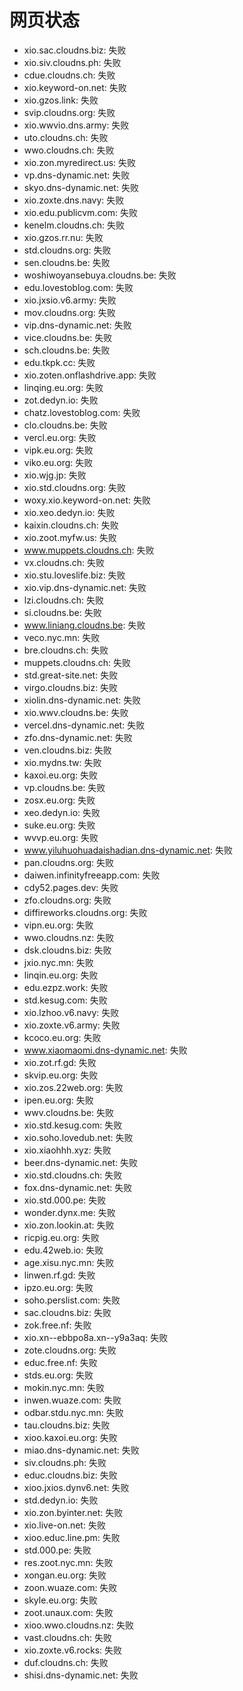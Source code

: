 # 网页状态
- xio.sac.cloudns.biz: 失败
- xio.siv.cloudns.ph: 失败
- cdue.cloudns.ch: 失败
- xio.keyword-on.net: 失败
- xio.gzos.link: 失败
- svip.cloudns.org: 失败
- xio.wwvio.dns.army: 失败
- uto.cloudns.ch: 失败
- wwo.cloudns.ch: 失败
- xio.zon.myredirect.us: 失败
- vp.dns-dynamic.net: 失败
- skyo.dns-dynamic.net: 失败
- xio.zoxte.dns.navy: 失败
- xio.edu.publicvm.com: 失败
- kenelm.cloudns.ch: 失败
- xio.gzos.rr.nu: 失败
- std.cloudns.org: 失败
- sen.cloudns.be: 失败
- woshiwoyansebuya.cloudns.be: 失败
- edu.lovestoblog.com: 失败
- xio.jxsio.v6.army: 失败
- mov.cloudns.org: 失败
- vip.dns-dynamic.net: 失败
- vice.cloudns.be: 失败
- sch.cloudns.be: 失败
- edu.tkpk.cc: 失败
- xio.zoten.onflashdrive.app: 失败
- linqing.eu.org: 失败
- zot.dedyn.io: 失败
- chatz.lovestoblog.com: 失败
- clo.cloudns.be: 失败
- vercl.eu.org: 失败
- vipk.eu.org: 失败
- viko.eu.org: 失败
- xio.wjg.jp: 失败
- xio.std.cloudns.org: 失败
- woxy.xio.keyword-on.net: 失败
- xio.xeo.dedyn.io: 失败
- kaixin.cloudns.ch: 失败
- xio.zoot.myfw.us: 失败
- www.muppets.cloudns.ch: 失败
- vx.cloudns.ch: 失败
- xio.stu.loveslife.biz: 失败
- xio.vip.dns-dynamic.net: 失败
- lzi.cloudns.ch: 失败
- si.cloudns.be: 失败
- www.liniang.cloudns.be: 失败
- veco.nyc.mn: 失败
- bre.cloudns.ch: 失败
- muppets.cloudns.ch: 失败
- std.great-site.net: 失败
- virgo.cloudns.biz: 失败
- xiolin.dns-dynamic.net: 失败
- xio.wwv.cloudns.be: 失败
- vercel.dns-dynamic.net: 失败
- zfo.dns-dynamic.net: 失败
- ven.cloudns.biz: 失败
- xio.mydns.tw: 失败
- kaxoi.eu.org: 失败
- vp.cloudns.be: 失败
- zosx.eu.org: 失败
- xeo.dedyn.io: 失败
- suke.eu.org: 失败
- wvvp.eu.org: 失败
- www.yiluhuohuadaishadian.dns-dynamic.net: 失败
- pan.cloudns.org: 失败
- daiwen.infinityfreeapp.com: 失败
- cdy52.pages.dev: 失败
- zfo.cloudns.org: 失败
- diffireworks.cloudns.org: 失败
- vipn.eu.org: 失败
- wwo.cloudns.nz: 失败
- dsk.cloudns.biz: 失败
- jxio.nyc.mn: 失败
- linqin.eu.org: 失败
- edu.ezpz.work: 失败
- std.kesug.com: 失败
- xio.lzhoo.v6.navy: 失败
- xio.zoxte.v6.army: 失败
- kcoco.eu.org: 失败
- www.xiaomaomi.dns-dynamic.net: 失败
- xio.zot.rf.gd: 失败
- skvip.eu.org: 失败
- xio.zos.22web.org: 失败
- ipen.eu.org: 失败
- wwv.cloudns.be: 失败
- xio.std.kesug.com: 失败
- xio.soho.lovedub.net: 失败
- xio.xiaohhh.xyz: 失败
- beer.dns-dynamic.net: 失败
- xio.std.cloudns.ch: 失败
- fox.dns-dynamic.net: 失败
- xio.std.000.pe: 失败
- wonder.dynx.me: 失败
- xio.zon.lookin.at: 失败
- ricpig.eu.org: 失败
- edu.42web.io: 失败
- age.xisu.nyc.mn: 失败
- linwen.rf.gd: 失败
- ipzo.eu.org: 失败
- soho.perslist.com: 失败
- sac.cloudns.biz: 失败
- zok.free.nf: 失败
- xio.xn--ebbpo8a.xn--y9a3aq: 失败
- zote.cloudns.org: 失败
- educ.free.nf: 失败
- stds.eu.org: 失败
- mokin.nyc.mn: 失败
- inwen.wuaze.com: 失败
- odbar.stdu.nyc.mn: 失败
- tau.cloudns.biz: 失败
- xioo.kaxoi.eu.org: 失败
- miao.dns-dynamic.net: 失败
- siv.cloudns.ph: 失败
- educ.cloudns.biz: 失败
- xioo.jxios.dynv6.net: 失败
- std.dedyn.io: 失败
- xio.zon.byinter.net: 失败
- xio.live-on.net: 失败
- xioo.educ.line.pm: 失败
- std.000.pe: 失败
- res.zoot.nyc.mn: 失败
- xongan.eu.org: 失败
- zoon.wuaze.com: 失败
- skyle.eu.org: 失败
- zoot.unaux.com: 失败
- xioo.wwo.cloudns.nz: 失败
- vast.cloudns.ch: 失败
- xio.zoxte.v6.rocks: 失败
- duf.cloudns.ch: 失败
- shisi.dns-dynamic.net: 失败
